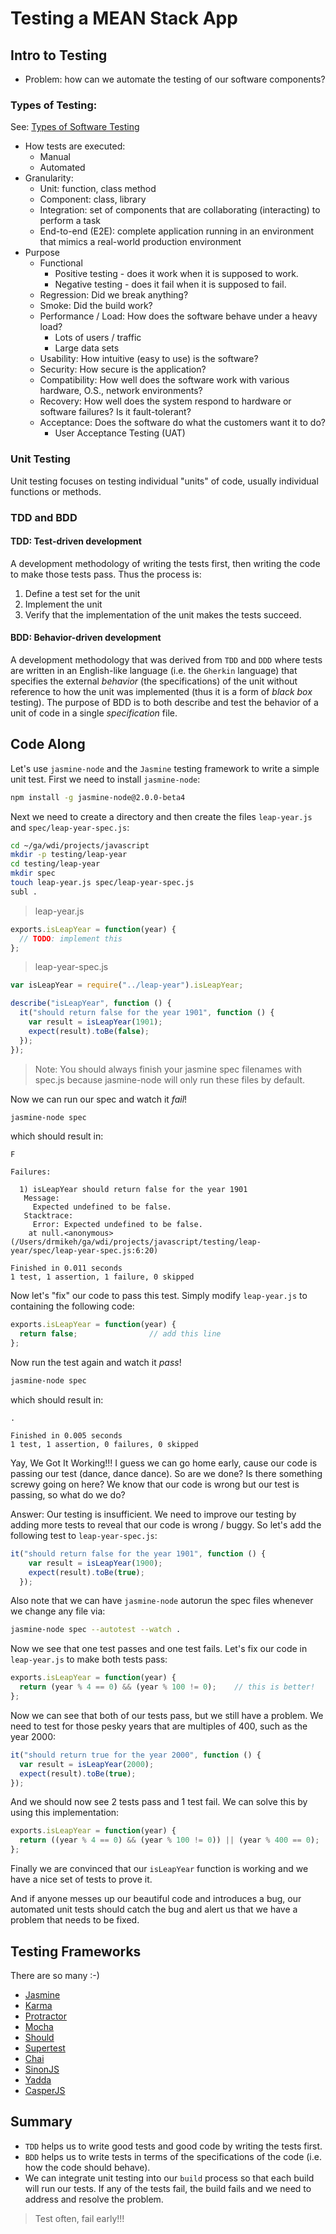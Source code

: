 # Testing a MEAN Stack App

## Intro to Testing

* Problem: how can we automate the testing of our software components?

### Types of Testing:

See: [Types of Software Testing](http://www.softwaretestinghelp.com/types-of-software-testing/)

* How tests are executed:
  - Manual
  - Automated
* Granularity:
  - Unit: function, class method
  - Component: class, library
  - Integration: set of components that are collaborating (interacting) to perform a task
  - End-to-end (E2E): complete application running in an environment that mimics a real-world production environment
* Purpose
  - Functional
    * Positive testing - does it work when it is supposed to work.
    * Negative testing - does it fail when it is supposed to fail.
  - Regression: Did we break anything?
  - Smoke: Did the build work?
  - Performance / Load: How does the software behave under a heavy load?
    * Lots of users / traffic
    * Large data sets
  - Usability: How intuitive (easy to use) is the software?
  - Security: How secure is the application?
  - Compatibility: How well does the software work with various hardware, O.S., network environments?
  - Recovery: How well does the system respond to hardware or software failures? Is it fault-tolerant?
  - Acceptance: Does the software do what the customers want it to do?
    * User Acceptance Testing (UAT)

### Unit Testing

Unit testing focuses on testing individual "units" of code, usually individual functions or methods.

### TDD and BDD

#### TDD: Test-driven development

A development methodology of writing the tests first, then writing the code to make those tests pass. Thus the process is:

1. Define a test set for the unit
2. Implement the unit
3. Verify that the implementation of the unit makes the tests succeed.

#### BDD: Behavior-driven development

A development methodology that was derived from `TDD` and `DDD` where tests are written in an English-like language (i.e. the `Gherkin` language) that specifies the external *behavior* (the specifications) of the unit without reference to how the unit was implemented (thus it is a form of *black box* testing). The purpose of BDD is to both describe and test the behavior of a unit of code in a single *specification* file.

## Code Along

Let's use `jasmine-node` and the `Jasmine` testing framework to write a simple
unit test. First we need to install `jasmine-node`:

```bash
npm install -g jasmine-node@2.0.0-beta4
```

Next we need to create a directory and then create the files `leap-year.js`
and `spec/leap-year-spec.js`:

```bash
cd ~/ga/wdi/projects/javascript
mkdir -p testing/leap-year
cd testing/leap-year
mkdir spec
touch leap-year.js spec/leap-year-spec.js
subl .
```

> leap-year.js

```javascript
exports.isLeapYear = function(year) {
  // TODO: implement this
};
```

> leap-year-spec.js

```javascript
var isLeapYear = require("../leap-year").isLeapYear;

describe("isLeapYear", function () {
  it("should return false for the year 1901", function () {
    var result = isLeapYear(1901);
    expect(result).toBe(false);
  });
});
```

> Note: You should always finish your jasmine spec filenames with spec.js because jasmine-node will only run these files by default.

Now we can run our spec and watch it *fail*!

```bash
jasmine-node spec
```

which should result in:

```text
F

Failures:

  1) isLeapYear should return false for the year 1901
   Message:
     Expected undefined to be false.
   Stacktrace:
     Error: Expected undefined to be false.
    at null.<anonymous> (/Users/drmikeh/ga/wdi/projects/javascript/testing/leap-year/spec/leap-year-spec.js:6:20)

Finished in 0.011 seconds
1 test, 1 assertion, 1 failure, 0 skipped
```

Now let's "fix" our code to pass this test. Simply modify `leap-year.js` to containing the following code:

```javascript
exports.isLeapYear = function(year) {
  return false;                // add this line
};
```

Now run the test again and watch it *pass*!

```bash
jasmine-node spec
```

which should result in:

```text
.

Finished in 0.005 seconds
1 test, 1 assertion, 0 failures, 0 skipped
```

Yay, We Got It Working!!!
I guess we can go home early, cause our code is passing our test (dance, dance dance).
So are we done?
Is there something screwy going on here?
We know that our code is wrong but our test is passing, so what do we do?

Answer: Our testing is insufficient. We need to improve our testing by adding more tests to reveal that our code is wrong / buggy. So let's add the following test to `leap-year-spec.js`:

```javascript
it("should return false for the year 1901", function () {
    var result = isLeapYear(1900);
    expect(result).toBe(true);
  });
```

Also note that we can have `jasmine-node` autorun the spec files whenever we change any file via:

```bash
jasmine-node spec --autotest --watch .
```

Now we see that one test passes and one test fails. Let's fix our code in `leap-year.js` to make both tests pass:

```javascript
exports.isLeapYear = function(year) {
  return (year % 4 == 0) && (year % 100 != 0);    // this is better!
};
```

Now we can see that both of our tests pass, but we still have a problem. We need to test for those pesky years that are multiples of 400, such as the year 2000:

```javascript
it("should return true for the year 2000", function () {
  var result = isLeapYear(2000);
  expect(result).toBe(true);
});
```

And we should now see 2 tests pass and 1 test fail. We can solve this by using this implementation:

```javascript
exports.isLeapYear = function(year) {
  return ((year % 4 == 0) && (year % 100 != 0)) || (year % 400 == 0);
};
```

Finally we are convinced that our `isLeapYear` function is working and we have a nice set of tests to prove it.

And if anyone messes up our beautiful code and introduces a bug, our automated unit tests should catch the bug and alert us that we have a problem that needs to be fixed.

## Testing Frameworks

There are so many :-)

* [Jasmine](http://jasmine.github.io/)
* [Karma](http://karma-runner.github.io/0.12/index.html)
* [Protractor](https://github.com/angular/protractor)
* [Mocha](http://mochajs.org/)
* [Should](http://shouldjs.github.io/)
* [Supertest](https://github.com/visionmedia/supertest)
* [Chai](http://chaijs.com/)
* [SinonJS](http://sinonjs.org/)
* [Yadda](https://github.com/acuminous/yadda)
* [CasperJS](http://casperjs.org/)

## Summary

* `TDD` helps us to write good tests and good code by writing the tests first.
* `BDD` helps us to write tests in terms of the specifications of the code (i.e. how the code should behave).
* We can integrate unit testing into our `build` process so that each build will run our tests. If any of the tests fail, the build fails and we need to address and resolve the problem.

> Test often, fail early!!!

